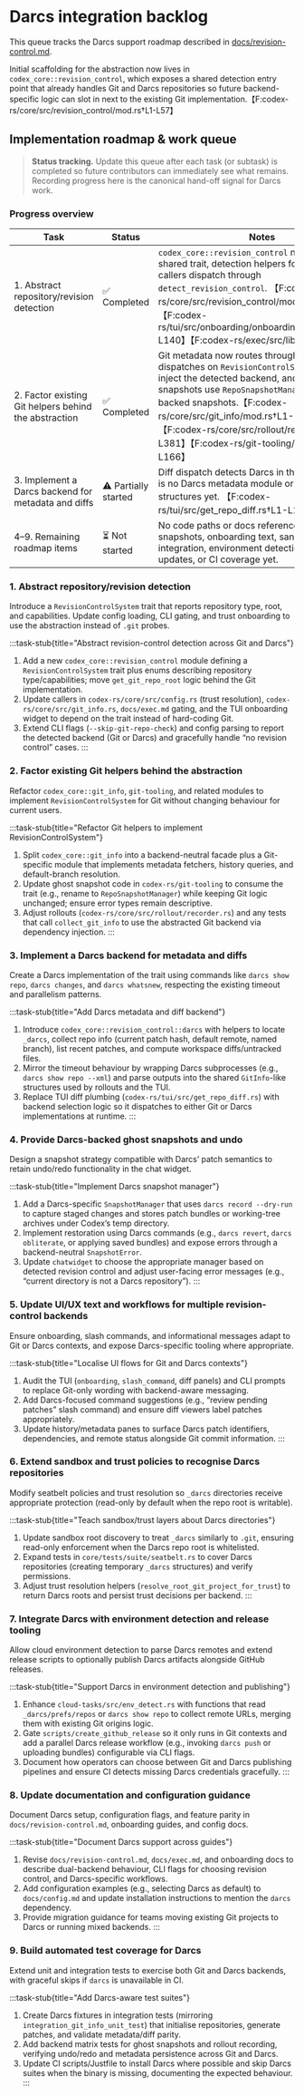 # Darcs integration backlog

This queue tracks the Darcs support roadmap described in [docs/revision-control.md](../revision-control.md).

Initial scaffolding for the abstraction now lives in
`codex_core::revision_control`, which exposes a shared detection entry point
that already handles Git and Darcs repositories so future backend-specific
logic can slot in next to the existing Git implementation.【F:codex-rs/core/src/revision_control/mod.rs†L1-L57】

## Implementation roadmap & work queue

> **Status tracking.** Update this queue after each task (or subtask) is completed so future contributors can immediately see
> what remains. Recording progress here is the canonical hand-off signal for Darcs work.

### Progress overview

| Task | Status | Notes |
| --- | --- | --- |
| 1. Abstract repository/revision detection | ✅ Completed | `codex_core::revision_control` now exposes the shared trait, detection helpers for Git/Darcs, and callers dispatch through `detect_revision_control`. 【F:codex-rs/core/src/revision_control/mod.rs†L1-L120】【F:codex-rs/tui/src/onboarding/onboarding_screen.rs†L1-L140】【F:codex-rs/exec/src/lib.rs†L1-L260】 |
| 2. Factor existing Git helpers behind the abstraction | ✅ Completed | Git metadata now routes through a facade that dispatches on `RevisionControlSystem`, rollouts inject the detected backend, and ghost snapshots use `RepoSnapshotManager` for Git-backed snapshots.【F:codex-rs/core/src/git_info/mod.rs†L1-L106】【F:codex-rs/core/src/rollout/recorder.rs†L1-L381】【F:codex-rs/git-tooling/src/lib.rs†L1-L166】 |
| 3. Implement a Darcs backend for metadata and diffs | ⚠️ Partially started | Diff dispatch detects Darcs in the TUI, but there is no Darcs metadata module or shared structures yet. 【F:codex-rs/tui/src/get_repo_diff.rs†L1-L121】 |
| 4–9. Remaining roadmap items | ⏳ Not started | No code paths or docs reference Darcs snapshots, onboarding text, sandbox integration, environment detection, docs updates, or CI coverage yet. |

### 1. Abstract repository/revision detection
Introduce a `RevisionControlSystem` trait that reports repository type, root, and capabilities. Update config loading, CLI
gating, and trust onboarding to use the abstraction instead of `.git` probes.

:::task-stub{title="Abstract revision-control detection across Git and Darcs"}
1. Add a new `codex_core::revision_control` module defining a `RevisionControlSystem` trait plus enums describing repository
   type/capabilities; move `get_git_repo_root` logic behind the Git implementation.
2. Update callers in `codex-rs/core/src/config.rs` (trust resolution), `codex-rs/core/src/git_info.rs`, `docs/exec.md` gating,
   and the TUI onboarding widget to depend on the trait instead of hard-coding Git.
3. Extend CLI flags (`--skip-git-repo-check`) and config parsing to report the detected backend (Git or Darcs) and gracefully
   handle “no revision control” cases.
:::

### 2. Factor existing Git helpers behind the abstraction
Refactor `codex_core::git_info`, `git-tooling`, and related modules to implement `RevisionControlSystem` for Git without
changing behaviour for current users.

:::task-stub{title="Refactor Git helpers to implement RevisionControlSystem"}
1. Split `codex_core::git_info` into a backend-neutral facade plus a Git-specific module that implements metadata fetchers,
   history queries, and default-branch resolution.
2. Update ghost snapshot code in `codex-rs/git-tooling` to consume the trait (e.g., rename to `RepoSnapshotManager`) while
   keeping Git logic unchanged; ensure error types remain descriptive.
3. Adjust rollouts (`codex-rs/core/src/rollout/recorder.rs`) and any tests that call `collect_git_info` to use the abstracted
   Git backend via dependency injection.
:::

### 3. Implement a Darcs backend for metadata and diffs
Create a Darcs implementation of the trait using commands like `darcs show repo`, `darcs changes`, and `darcs whatsnew`,
respecting the existing timeout and parallelism patterns.

:::task-stub{title="Add Darcs metadata and diff backend"}
1. Introduce `codex_core::revision_control::darcs` with helpers to locate `_darcs`, collect repo info (current patch hash,
   default remote, named branch), list recent patches, and compute workspace diffs/untracked files.
2. Mirror the timeout behaviour by wrapping Darcs subprocesses (e.g., `darcs show repo --xml`) and parse outputs into the
   shared `GitInfo`-like structures used by rollouts and the TUI.
3. Replace TUI diff plumbing (`codex-rs/tui/src/get_repo_diff.rs`) with backend selection logic so it dispatches to either Git or
   Darcs implementations at runtime.
:::

### 4. Provide Darcs-backed ghost snapshots and undo
Design a snapshot strategy compatible with Darcs’ patch semantics to retain undo/redo functionality in the chat widget.

:::task-stub{title="Implement Darcs snapshot manager"}
1. Add a Darcs-specific `SnapshotManager` that uses `darcs record --dry-run` to capture staged changes and stores patch bundles
   or working-tree archives under Codex’s temp directory.
2. Implement restoration using Darcs commands (e.g., `darcs revert`, `darcs obliterate`, or applying saved bundles) and expose
   errors through a backend-neutral `SnapshotError`.
3. Update `chatwidget` to choose the appropriate manager based on detected revision control and adjust user-facing error
   messages (e.g., “current directory is not a Darcs repository”).
:::

### 5. Update UI/UX text and workflows for multiple revision-control backends
Ensure onboarding, slash commands, and informational messages adapt to Git or Darcs contexts, and expose Darcs-specific tooling
where appropriate.

:::task-stub{title="Localise UI flows for Git and Darcs contexts"}
1. Audit the TUI (`onboarding`, `slash_command`, diff panels) and CLI prompts to replace Git-only wording with backend-aware
   messaging.
2. Add Darcs-focused command suggestions (e.g., “review pending patches” slash command) and ensure diff viewers label patches
   appropriately.
3. Update history/metadata panes to surface Darcs patch identifiers, dependencies, and remote status alongside Git commit
   information.
:::

### 6. Extend sandbox and trust policies to recognise Darcs repositories
Modify seatbelt policies and trust resolution so `_darcs` directories receive appropriate protection (read-only by default when
the repo root is writable).

:::task-stub{title="Teach sandbox/trust layers about Darcs directories"}
1. Update sandbox root discovery to treat `_darcs` similarly to `.git`, ensuring read-only enforcement when the Darcs repo root
   is whitelisted.
2. Expand tests in `core/tests/suite/seatbelt.rs` to cover Darcs repositories (creating temporary `_darcs` structures) and
   verify permissions.
3. Adjust trust resolution helpers (`resolve_root_git_project_for_trust`) to return Darcs roots and persist trust decisions per
   backend.
:::

### 7. Integrate Darcs with environment detection and release tooling
Allow cloud environment detection to parse Darcs remotes and extend release scripts to optionally publish Darcs artifacts
alongside GitHub releases.

:::task-stub{title="Support Darcs in environment detection and publishing"}
1. Enhance `cloud-tasks/src/env_detect.rs` with functions that read `_darcs/prefs/repos` or `darcs show repo` to collect remote
   URLs, merging them with existing Git origins logic.
2. Gate `scripts/create_github_release` so it only runs in Git contexts and add a parallel Darcs release workflow (e.g.,
   invoking `darcs push` or uploading bundles) configurable via CLI flags.
3. Document how operators can choose between Git and Darcs publishing pipelines and ensure CI detects missing Darcs
   credentials gracefully.
:::

### 8. Update documentation and configuration guidance
Document Darcs setup, configuration flags, and feature parity in `docs/revision-control.md`, onboarding guides, and config docs.

:::task-stub{title="Document Darcs support across guides"}
1. Revise `docs/revision-control.md`, `docs/exec.md`, and onboarding docs to describe dual-backend behaviour, CLI flags for
   choosing revision control, and Darcs-specific workflows.
2. Add configuration examples (e.g., selecting Darcs as default) to `docs/config.md` and update installation instructions to
   mention the `darcs` dependency.
3. Provide migration guidance for teams moving existing Git projects to Darcs or running mixed backends.
:::

### 9. Build automated test coverage for Darcs
Extend unit and integration tests to exercise both Git and Darcs backends, with graceful skips if `darcs` is unavailable in CI.

:::task-stub{title="Add Darcs-aware test suites"}
1. Create Darcs fixtures in integration tests (mirroring `integration_git_info_unit_test`) that initialise repositories,
   generate patches, and validate metadata/diff parity.
2. Add backend matrix tests for ghost snapshots and rollout recording, verifying undo/redo and metadata persistence across Git
   and Darcs.
3. Update CI scripts/Justfile to install Darcs where possible and skip Darcs suites when the binary is missing, documenting the
   expected behaviour.
:::

